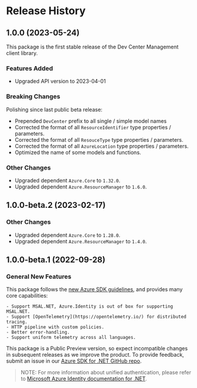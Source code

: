 # Release History

## 1.0.0 (2023-05-24)

This package is the first stable release of the Dev Center Management client library.

### Features Added

- Upgraded API version to 2023-04-01

### Breaking Changes

Polishing since last public beta release:
- Prepended `DevCenter` prefix to all single / simple model names
- Corrected the format of all `ResourceIdentifier` type properties / parameters.
- Corrected the format of all `ResouceType` type properties / parameters.
- Corrected the format of all `AzureLocation` type properties / parameters.
- Optimized the name of some models and functions.

### Other Changes

- Upgraded dependent `Azure.Core` to `1.32.0`.
- Upgraded dependent `Azure.ResourceManager` to `1.6.0`.

## 1.0.0-beta.2 (2023-02-17)

### Other Changes

- Upgraded dependent `Azure.Core` to `1.28.0`.
- Upgraded dependent `Azure.ResourceManager` to `1.4.0`.

## 1.0.0-beta.1 (2022-09-28)

### General New Features

This package follows the [new Azure SDK guidelines](https://azure.github.io/azure-sdk/general_introduction.html), and provides many core capabilities:

    - Support MSAL.NET, Azure.Identity is out of box for supporting MSAL.NET.
    - Support [OpenTelemetry](https://opentelemetry.io/) for distributed tracing.
    - HTTP pipeline with custom policies.
    - Better error-handling.
    - Support uniform telemetry across all languages.

This package is a Public Preview version, so expect incompatible changes in subsequent releases as we improve the product. To provide feedback, submit an issue in our [Azure SDK for .NET GitHub repo](https://github.com/Azure/azure-sdk-for-net/issues).

> NOTE: For more information about unified authentication, please refer to [Microsoft Azure Identity documentation for .NET](https://docs.microsoft.com//dotnet/api/overview/azure/identity-readme?view=azure-dotnet).


